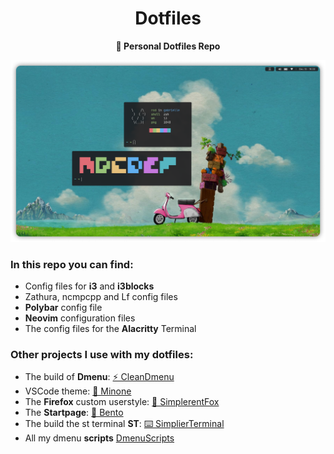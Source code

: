 <div align="center">
<h1>Dotfiles</h1>
<b>🌱 Personal Dotfiles Repo</b>
</div>

![](assets/head.png)

### In this repo you can find:

- Config files for **i3** and **i3blocks**
- Zathura, ncmpcpp and Lf config files
- **Polybar** config file
- **Neovim** configuration files
- The config files for the **Alacritty** Terminal

### Other projects I use with my dotfiles:

- The build of **Dmenu**: [⚡ CleanDmenu](https://github.com/MiguelRAvila/CleanDmenu)
- VSCode theme: [🌻 Minone](https://github.com/MiguelRAvila/Minone)
- The **Firefox** custom userstyle: [🦊 SimplerentFox](https://github.com/MiguelRAvila/SimplerentFox)
- The **Startpage**: [🍱 Bento](https://github.com/MiguelRAvila/Bento)
- The build the st terminal **ST**: [⌨️ SimplierTerminal](https://github.com/MiguelRAvila/SimplierTerminal)
- All my dmenu **scripts** [DmenuScripts](https://github.com/MiguelRAvila/DmenuScripts)

![]()